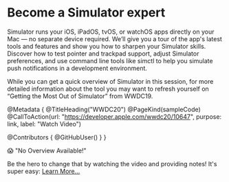 # Become a Simulator expert

Simulator runs your iOS, iPadOS, tvOS, or watchOS apps directly on your Mac — no separate device required. We’ll give you a tour of the app's latest tools and features and show you how to sharpen your Simulator skills. Discover how to test pointer and trackpad support, adjust Simulator preferences, and use command line tools like simctl to help you simulate push notifications in a development environment.

While you can get a quick overview of Simulator in this session, for more detailed information about the tool you may want to refresh yourself on “Getting the Most Out of Simulator” from WWDC19.

@Metadata {
   @TitleHeading("WWDC20")
   @PageKind(sampleCode)
   @CallToAction(url: "https://developer.apple.com/wwdc20/10647", purpose: link, label: "Watch Video")

   @Contributors {
      @GitHubUser(<replace this with your GitHub handle>)
   }
}

😱 "No Overview Available!"

Be the hero to change that by watching the video and providing notes! It's super easy:
 [Learn More…](https://wwdcnotes.github.io/WWDCNotes/documentation/wwdcnotes/contributing)
